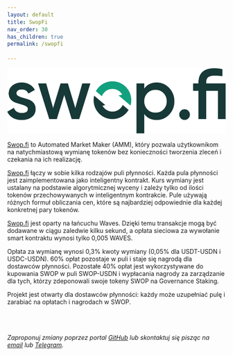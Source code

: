 ```yaml
---
layout: default
title: SwopFi
nav_order: 30
has_children: true
permalink: /swopfi

---
```


![swop-logo](/images/swop-logo.svg)

[Swop.fi](https://swop.fi) to Automated Market Maker (AMM), który pozwala użytkownikom na natychmiastową wymianę tokenów bez konieczności tworzenia zleceń i czekania na ich realizację.

[Swop.fi](https://swop.fi) łączy w sobie kilka rodzajów puli płynności. Każda pula płynności jest zaimplementowana jako inteligentny kontrakt. Kurs wymiany jest ustalany na podstawie algorytmicznej wyceny i zależy tylko od ilości tokenów przechowywanych w inteligentnym kontrakcie. Pule używają różnych formuł obliczania cen, które są najbardziej odpowiednie dla każdej konkretnej pary tokenów.

[Swop.fi](https://swop.fi) jest oparty na łańcuchu Waves. Dzięki temu transakcje mogą być dodawane w ciągu zaledwie kilku sekund, a opłata sieciowa za wywołanie smart kontraktu wynosi tylko 0,005 WAVES.

Opłata za wymianę wynosi 0,3% kwoty wymiany (0,05% dla USDT-USDN i USDC-USDN). 60% opłat pozostaje w puli i staje się nagrodą dla dostawców płynności. Pozostałe 40% opłat jest wykorzystywane do kupowania SWOP w puli SWOP-USDN i wypłacania nagrody za zarządzanie dla tych, którzy zdeponowali swoje tokeny SWOP na Governance Staking.

Projekt jest otwarty dla dostawców płynności: każdy może uzupełniać pulę i zarabiać na opłatach i nagrodach w SWOP.

\
\
\
*Zaproponuj zmiany poprzez portal [GitHub](https://github.com/wxpl/wxpl.github.io) lub skontaktuj się pisząc na [email](mailto:contact@wxpl.club) lub [Telegram](https://t.me/waves_polska).*

